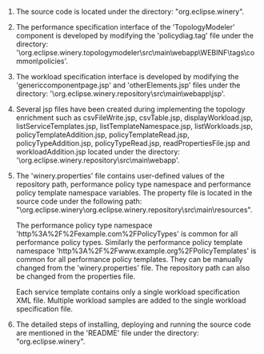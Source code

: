 1. The source code is located under the directory: "org.eclipse.winery". 

2. The performance specification interface of the 'TopologyModeler' component is developed by modifying the 'policydiag.tag' file
under the directory: '\org.eclipse.winery.topologymodeler\src\main\webapp\WEBINF\tags\common\policies'.

3. The workload specification interface is developed by modifying the 'genericcomponentpage.jsp' and 'otherElements.jsp' files under the
directory: '\org.eclipse.winery.repository\src\main\webapp\jsp'.

4. Several jsp files have been created during implementing the topology enrichment such as csvFileWrite.jsp, csvTable.jsp, displayWorkload.jsp,
listServiceTemplates.jsp, listTemplateNamespace.jsp, listWorkloads.jsp, policyTemplateAddition.jsp, policyTemplateRead.jsp, policyTypeAddition.jsp, 
policyTypeRead.jsp, readPropertiesFile.jsp and workloadAddition.jsp located under the directory: '\org.eclipse.winery.repository\src\main\webapp'.

5. The 'winery.properties' file contains user-defined values of the repository path, performance policy type namespace and performance policy template namespace variables.
   The property file is located in the source code under the following path: "\org.eclipse.winery\org.eclipse.winery.repository\src\main\resources".

	The performance policy type namespace 'http%3A%2F%2Fexample.com%2FPolicyTypes' is common for all performance policy types.
	Similarly the performance policy template namespace 'http%3A%2F%2Fwww.example.org%2FPolicyTemplates' is common for all performance policy templates.
	They can be manually changed from the 'winery.properties' file. The repository path can also be changed from the properties file.

	Each service template contains only a single workload specification XML file. Multiple workload samples are added to the single workload specification file.

6. The detailed steps of installing, deploying and running the source code are mentioned in the 'README' file under the directory: "org.eclipse.winery".






